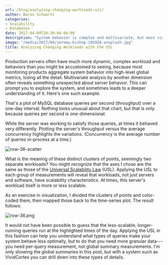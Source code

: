 ```yaml
---
url: /blog/analyzing-changing-workloads-usl/
author: Baron Schwartz
categories:
- Scalability
- Databases
date: 2017-04-09T20:30:04-04:00
description: "System behavior is complex and multivariate, but most visualizations of systems are one-dimensional and hide subtleties."
image: "/media/2017/04/jeremy-bishop-195926-unsplash.jpg"
title: Analyzing Changing Workloads with the USL
---
```


Production servers often have much more dynamic, complex workload and behaviors
than you might be accustomed to seeing, because most monitoring products
aggregate system behavior into high-level global metrics, losing all the detail.
Multivariate analysis by another dimension often reveals something unexpected
about server behavior. This can prompt you to explore the system, and sometimes
leads to a deeper understanding of it. Here's one such example.

<!--more-->

That's a plot of MySQL database queries per second (throughput) over a one-day interval.
Nothing looks unusual about that chart, but that is only because queries per
second is one-dimensional.

While the server was working to satisfy those queries, at times it behaved very
differently.  Plotting the server's throughput versus the average concurrency
highlights the variations. (Concurrency is the average number of queries
in-process at a time.)

![row-36-scatter](/media/2017/04/row-36-scatter.png)

What is the meaning of these distinct clusters of points, seemingly two separate
workloads?
You might recognize that the axes I chose are the same as those of the
[Universal Scalability
Law](https://www.vividcortex.com/resources/universal-scalability-law/) (USL).
Applying the USL to each group of measurements will reveal that workloads, not
just servers and software, have scalability characteristics. At times, this
server's workload itself is more or less scalable.

As an exercise in visualization, I divided the clusters of points and
color-coded them, then mapped those back to the time-series plot. The result
follows:

![row-36.png](/media/2017/04/row-36.png)

It would not have been possible to guess that the less-scalable, longer-running
queries run at the highlighted times of the day. Applying the USL in this
fashion can help you understand what types of queries make your system behave
less optimally, but to do that you need more granular data---you need per-query
measurement, not global summary measurements. I'm only showing the global
summaries in this post, but with a system such as VividCortex you can drill down
into these types of details.
